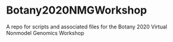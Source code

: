 # Botany2020NMGWorkshop
A repo for scripts and associated files for the Botany 2020 Virtual Nonmodel Genomics Workshop
